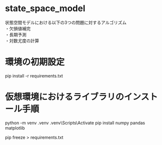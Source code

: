 # state_space_model
状態空間モデルにおける以下の3つの問題に対するアルゴリズム  
・欠損値補完  
・長期予測  
・対数尤度の計算  

# 環境の初期設定
pip install -r requirements.txt

# 仮想環境におけるライブラリのインストール手順
python -m venv .venv
.venv\Scripts\Activate
pip install numpy pandas matplotlib

pip freeze > requirements.txt